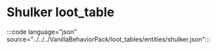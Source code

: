 # Shulker loot_table

:::code language="json" source="../../../VanillaBehaviorPack/loot_tables/entities/shulker.json":::